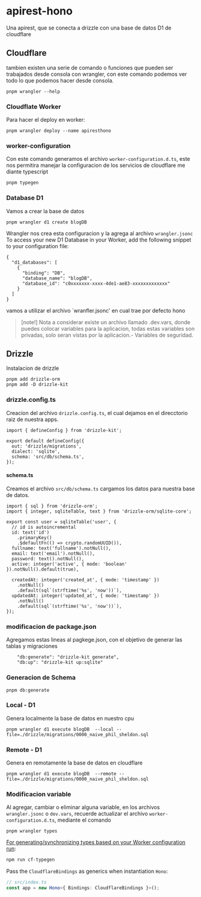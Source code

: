 # apirest-hono

Una apirest, que se conecta a drizzle con una base de datos D1 de cloudflare

## Cloudflare

tambien existen una serie de comando o funciones que pueden ser trabajados desde consola con wrangler, con este comando podemos ver todo lo que podemos hacer desde consola.

```
pnpm wrangler --help
```

### Cloudflate Worker

Para hacer el deploy en worker:

```
pnpm wrangler deploy --name apiresthono
```

### worker-configuration

Con este comando generamos el archivo `worker-configuration.d.ts`, este nos permitira manejar la configuracion de los servicios de cloudflare me diante typescript

```
pnpm typegen
```

### Database D1

Vamos a crear la base de datos

```
pnpm wrangler d1 create blogDB
```

Wrangler nos crea esta configuracion y la agrega al archivo `wrangler.jsonc` To access your new D1 Database in your Worker, add the following snippet to your configuration file:

```
{
  "d1_databases": [
    {
      "binding": "DB",
      "database_name": "blogDB",
      "database_id": "c0xxxxxxx-xxxx-4de1-ae83-xxxxxxxxxxxxx"
    }
  ]
}
```

vamos a utilizar el archivo `wranfler.jsonc' en cual trae por defecto hono

> [note!] Nota a considerar existe un archivo llamado .dev.vars, donde puedes colocar variables para la aplicacion, todas estas variables son privadas, solo seran vistas por la aplicacion.- Variables de seguridad.

## Drizzle

Instalacion de drizzle

```
pnpm add drizzle-orm
pnpm add -D drizzle-kit
```

### drizzle.config.ts

Creacion del archivo `drizzle.config.ts`, el cual dejamos en el direcctorio raiz de nuestra apps.

```
import { defineConfig } from 'drizzle-kit';

export default defineConfig({
  out: 'drizzle/migrations',
  dialect: 'sqlite',
  schema: 'src/db/schema.ts',
});
```

#### schema.ts

Creamos el archivo `src/db/schema.ts` cargamos los datos para nuestra base de datos.

```
import { sql } from 'drizzle-orm';
import { integer, sqliteTable, text } from 'drizzle-orm/sqlite-core';

export const user = sqliteTable('user', {
  // id is autoincremental
  id: text('id')
    .primaryKey()
    .$defaultFn(() => crypto.randomUUID()),
  fullname: text('fullname').notNull(),
  email: text('email').notNull(),
  password: text().notNull(),
  active: integer('active', { mode: 'boolean' }).notNull().default(true),

  createdAt: integer('created_at', { mode: 'timestamp' })
    .notNull()
    .default(sql`(strftime('%s', 'now'))`),
  updatedAt: integer('updated_at', { mode: 'timestamp' })
    .notNull()
    .default(sql`(strftime('%s', 'now'))`),
});
```

### modificacion de package.json

Agregamos estas lineas al pagkege.json, con el objetivo de generar las tablas y migraciones

```
    "db:generate": "drizzle-kit generate",
    "db:up": "drizzle-kit up:sqlite"
```

### Generacion de Schema

```
pnpm db:generate
```

### Local - D1

Genera localmente la base de datos en nuestro cpu

```
pnpm wrangler d1 execute blogDB  --local --file=./drizzle/migrations/0000_naive_phil_sheldon.sql
```

### Remote - D1

Genera en remotamente la base de datos en cloudflare

```
pnpm wrangler d1 execute blogDB  --remote --file=./drizzle/migrations/0000_naive_phil_sheldon.sql
```

### Modificacion variable

Al agregar, cambiar o eliminar alguna variable, en los archivos `wrangler.jsonc` o `dev.vars`, recuerde actualizar el archivo `worker-configuration.d.ts`, mediante el comando

```
pnpm wrangler types
```

[For generating/synchronizing types based on your Worker configuration run](https://developers.cloudflare.com/workers/wrangler/commands/#types):

```txt
npm run cf-typegen
```

Pass the `CloudflareBindings` as generics when instantiation `Hono`:

```ts
// src/index.ts
const app = new Hono<{ Bindings: CloudflareBindings }>();
```
